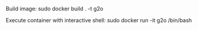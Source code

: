 Build image:
sudo docker build . -t g2o

Execute container with interactive shell:
sudo docker run -it g2o /bin/bash
